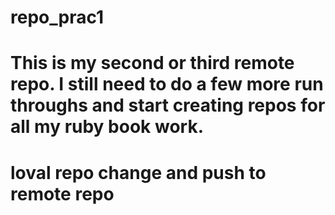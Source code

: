 # repo_prac1

# This is my second or third remote repo.  I still need to do a few more run throughs and start creating repos for all my ruby book work.  
 
 # loval repo change and push to remote repo
